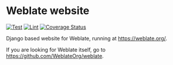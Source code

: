 # Weblate website

[![Test](https://github.com/WeblateOrg/website/workflows/Test/badge.svg)](https://github.com/WeblateOrg/website/actions?query=workflow%3ATest)
[![Lint](https://github.com/WeblateOrg/website/workflows/Lint/badge.svg)](https://github.com/WeblateOrg/website/actions?query=workflow%3ALint)
[![Coverage Status](https://codecov.io/github/WeblateOrg/website/coverage.svg?branch=master)](https://codecov.io/github/WeblateOrg/website?branch=master)

Django based website for Weblate, running at <https://weblate.org/>.

If you are looking for Weblate itself, go to <https://github.com/WeblateOrg/weblate>.
